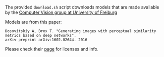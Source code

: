 The provided `download.sh` script downloads models that are made available by the [Computer Vision group at University of Freiburg](http://lmb.informatik.uni-freiburg.de/resources/software.php)

Models are from this paper:

    Dosovitskiy A, Brox T. "Generating images with perceptual similarity metrics based on deep networks". 
    arXiv preprint arXiv:1602.02644. 2016

Please check their [page](http://lmb.informatik.uni-freiburg.de/resources/software.php) for licenses and info.
